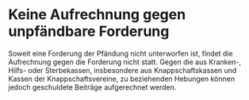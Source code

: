 # Keine Aufrechnung gegen unpfändbare Forderung

Soweit eine Forderung der Pfändung nicht unterworfen ist, findet die Aufrechnung gegen die Forderung nicht statt. Gegen die aus Kranken-, Hilfs- oder Sterbekassen, insbesondere aus Knappschaftskassen und Kassen der Knappschaftsvereine, zu beziehenden Hebungen können jedoch geschuldete Beiträge aufgerechnet werden. 

